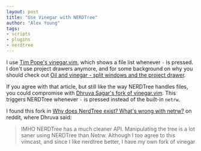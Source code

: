 ```yaml
---
layout: post
title: "Use Vinegar with NERDTree"
author: "Alex Young"
tags: 
- scripts
- plugins
- nerdtree
---
```


I use [Tim Pope's vinegar.vim](https://github.com/tpope/vim-vinegar), which shows a file list whenever `-` is pressed.  I don't use project drawers anymore, and for some background on why you should check out [Oil and vinegar - split windows and the project drawer](http://vimcasts.org/blog/2013/01/oil-and-vinegar-split-windows-and-project-drawer/).

If you agree with that article, but still like the way NERDTree handles files, you could compromise with [Dhruva Sagar's fork of vinegar.vim](https://github.com/dhruvasagar/vim-vinegar).  This triggers NERDTree whenever `-` is pressed instead of the built-in `netrw`.

I found this fork in [Why does NerdTree exist? What's wrong with netrw?](http://www.reddit.com/r/vim/comments/22ztqp/why_does_nerdtree_exist_whats_wrong_with_netrw/) on reddit, where Dhruva said:

> IMHO NERDTree has a much cleaner API. Manipulating the tree is a lot saner using NERDTree than Netrw. Although I too agree to this vimcast, and since I like nerdtree better, I have my own fork of vinegar

